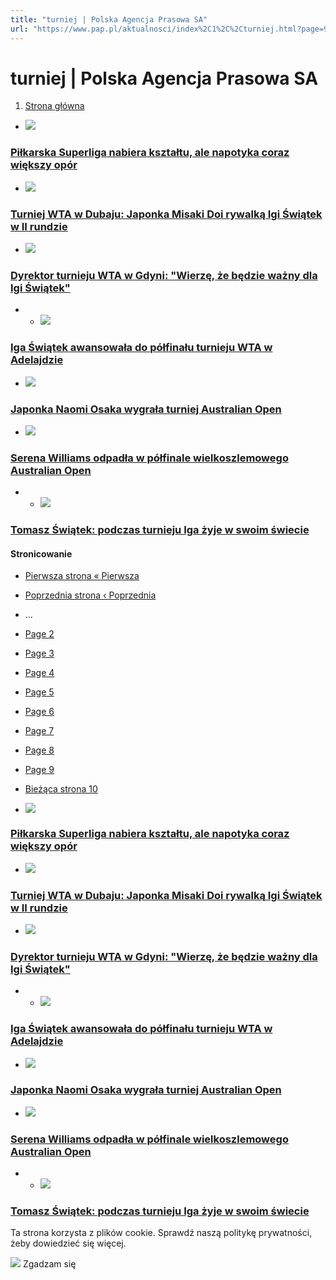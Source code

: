 ```yaml
---
title: "turniej | Polska Agencja Prasowa SA"
url: "https://www.pap.pl/aktualnosci/index%2C1%2C%2Cturniej.html?page=9"
---
```


# turniej | Polska Agencja Prasowa SA





















1. [Strona główna](/)




































* [![](/sites/default/files/styles/main_image/public/202104/pap_20210417_1NE.jpg?h=7e0c14e9&itok=rH77OQCU)](/aktualnosci/news%2C854743%2Cpilkarska-superliga-nabiera-ksztaltu-ale-napotyka-coraz-wiekszy-opor.html)


### [Piłkarska Superliga nabiera kształtu, ale napotyka coraz większy opór](/aktualnosci/news%2C854743%2Cpilkarska-superliga-nabiera-ksztaltu-ale-napotyka-coraz-wiekszy-opor.html)
* [![](/sites/default/files/styles/main_image/public/202103/38671522_38671505.jpg?h=418f286c&itok=kTsb-_e2)](/aktualnosci/news%2C829216%2Cturniej-wta-w-dubaju-japonka-misaki-doi-rywalka-igi-swiatek-w-ii-rundzie)


### [Turniej WTA w Dubaju: Japonka Misaki Doi rywalką Igi Świątek w II rundzie](/aktualnosci/news%2C829216%2Cturniej-wta-w-dubaju-japonka-misaki-doi-rywalka-igi-swiatek-w-ii-rundzie)
* [![](/sites/default/files/styles/main_image/public/202103/pap_20210214_0AD.jpg?h=abe0e7ed&itok=JQCu4mUZ)](/aktualnosci/news%2C824938%2Cdyrektor-turnieju-wta-w-gdyni-wierze-ze-bedzie-wazny-dla-igi-swiatek.html)


### [Dyrektor turnieju WTA w Gdyni: "Wierzę, że będzie ważny dla Igi Świątek"](/aktualnosci/news%2C824938%2Cdyrektor-turnieju-wta-w-gdyni-wierze-ze-bedzie-wazny-dla-igi-swiatek.html)
* * [![](/sites/default/files/styles/main_image/public/202102/pap_20210214_0CA_0.jpg?h=e5a95ad8&itok=nQK_hOu2)](/aktualnosci/news%2C822145%2Ciga-swiatek-awansowala-do-polfinalu-turnieju-wta-w-adelajdzie.html)


### [Iga Świątek awansowała do półfinału turnieju WTA w Adelajdzie](/aktualnosci/news%2C822145%2Ciga-swiatek-awansowala-do-polfinalu-turnieju-wta-w-adelajdzie.html)
* [![](/sites/default/files/styles/main_image/public/202102/epa09025448.jpg?h=479817b2&itok=Q1aAWLUy)](/aktualnosci/news%2C818791%2Cjaponska-tenisistka-naomi-osaka-wygrala-wielkoszlemowy-turniej-australian)


### [Japonka Naomi Osaka wygrała turniej Australian Open](/aktualnosci/news%2C818791%2Cjaponska-tenisistka-naomi-osaka-wygrala-wielkoszlemowy-turniej-australian)
* [![](/sites/default/files/styles/main_image/public/202102/epa09020247.jpg?h=331dd837&itok=K1L-hFXC)](/aktualnosci/news%2C817131%2Cserena-williams-odpadla-z-polfinalu-turnieju-australian-open.html)


### [Serena Williams odpadła w półfinale wielkoszlemowego Australian Open](/aktualnosci/news%2C817131%2Cserena-williams-odpadla-z-polfinalu-turnieju-australian-open.html)
* * [![](/sites/default/files/styles/main_image/public/202102/pap_20210210_0P0%20%281%29_0.jpg?h=87b2607d&itok=tBhfw2es)](/aktualnosci/news%2C813913%2Ctomasz-swiatek-podczas-turnieju-iga-zyje-w-swoim-swiecie.html)


### [Tomasz Świątek: podczas turnieju Iga żyje w swoim świecie](/aktualnosci/news%2C813913%2Ctomasz-swiatek-podczas-turnieju-iga-zyje-w-swoim-swiecie.html)





#### Stronicowanie


* [Pierwsza strona
« Pierwsza](?page=0 "Przejdź do pierwszej strony")
* [Poprzednia strona
‹ Poprzednia](?page=8 "Przejdź do poprzedniej strony")
* …
* [Page
 2](?page=1 "Go to page 2")
* [Page
 3](?page=2 "Go to page 3")
* [Page
 4](?page=3 "Go to page 4")
* [Page
 5](?page=4 "Go to page 5")
* [Page
 6](?page=5 "Go to page 6")
* [Page
 7](?page=6 "Go to page 7")
* [Page
 8](?page=7 "Go to page 8")
* [Page
 9](?page=8 "Go to page 9")
* [Bieżąca strona
 10](?page=9 "Bieżąca strona")









* [![](/sites/default/files/styles/main_image/public/202104/pap_20210417_1NE.jpg?h=7e0c14e9&itok=rH77OQCU)](/aktualnosci/news%2C854743%2Cpilkarska-superliga-nabiera-ksztaltu-ale-napotyka-coraz-wiekszy-opor.html)


### [Piłkarska Superliga nabiera kształtu, ale napotyka coraz większy opór](/aktualnosci/news%2C854743%2Cpilkarska-superliga-nabiera-ksztaltu-ale-napotyka-coraz-wiekszy-opor.html)
* [![](/sites/default/files/styles/main_image/public/202103/38671522_38671505.jpg?h=418f286c&itok=kTsb-_e2)](/aktualnosci/news%2C829216%2Cturniej-wta-w-dubaju-japonka-misaki-doi-rywalka-igi-swiatek-w-ii-rundzie)


### [Turniej WTA w Dubaju: Japonka Misaki Doi rywalką Igi Świątek w II rundzie](/aktualnosci/news%2C829216%2Cturniej-wta-w-dubaju-japonka-misaki-doi-rywalka-igi-swiatek-w-ii-rundzie)
* [![](/sites/default/files/styles/main_image/public/202103/pap_20210214_0AD.jpg?h=abe0e7ed&itok=JQCu4mUZ)](/aktualnosci/news%2C824938%2Cdyrektor-turnieju-wta-w-gdyni-wierze-ze-bedzie-wazny-dla-igi-swiatek.html)


### [Dyrektor turnieju WTA w Gdyni: "Wierzę, że będzie ważny dla Igi Świątek"](/aktualnosci/news%2C824938%2Cdyrektor-turnieju-wta-w-gdyni-wierze-ze-bedzie-wazny-dla-igi-swiatek.html)
* * [![](/sites/default/files/styles/main_image/public/202102/pap_20210214_0CA_0.jpg?h=e5a95ad8&itok=nQK_hOu2)](/aktualnosci/news%2C822145%2Ciga-swiatek-awansowala-do-polfinalu-turnieju-wta-w-adelajdzie.html)


### [Iga Świątek awansowała do półfinału turnieju WTA w Adelajdzie](/aktualnosci/news%2C822145%2Ciga-swiatek-awansowala-do-polfinalu-turnieju-wta-w-adelajdzie.html)
* [![](/sites/default/files/styles/main_image/public/202102/epa09025448.jpg?h=479817b2&itok=Q1aAWLUy)](/aktualnosci/news%2C818791%2Cjaponska-tenisistka-naomi-osaka-wygrala-wielkoszlemowy-turniej-australian)


### [Japonka Naomi Osaka wygrała turniej Australian Open](/aktualnosci/news%2C818791%2Cjaponska-tenisistka-naomi-osaka-wygrala-wielkoszlemowy-turniej-australian)
* [![](/sites/default/files/styles/main_image/public/202102/epa09020247.jpg?h=331dd837&itok=K1L-hFXC)](/aktualnosci/news%2C817131%2Cserena-williams-odpadla-z-polfinalu-turnieju-australian-open.html)


### [Serena Williams odpadła w półfinale wielkoszlemowego Australian Open](/aktualnosci/news%2C817131%2Cserena-williams-odpadla-z-polfinalu-turnieju-australian-open.html)
* * [![](/sites/default/files/styles/main_image/public/202102/pap_20210210_0P0%20%281%29_0.jpg?h=87b2607d&itok=tBhfw2es)](/aktualnosci/news%2C813913%2Ctomasz-swiatek-podczas-turnieju-iga-zyje-w-swoim-swiecie.html)


### [Tomasz Świątek: podczas turnieju Iga żyje w swoim świecie](/aktualnosci/news%2C813913%2Ctomasz-swiatek-podczas-turnieju-iga-zyje-w-swoim-swiecie.html)




 Ta strona korzysta z plików cookie. Sprawdź naszą politykę prywatności, żeby dowiedzieć się więcej.
 

![](/themes/pap/assets/images/ok.png) Zgadzam się
 






